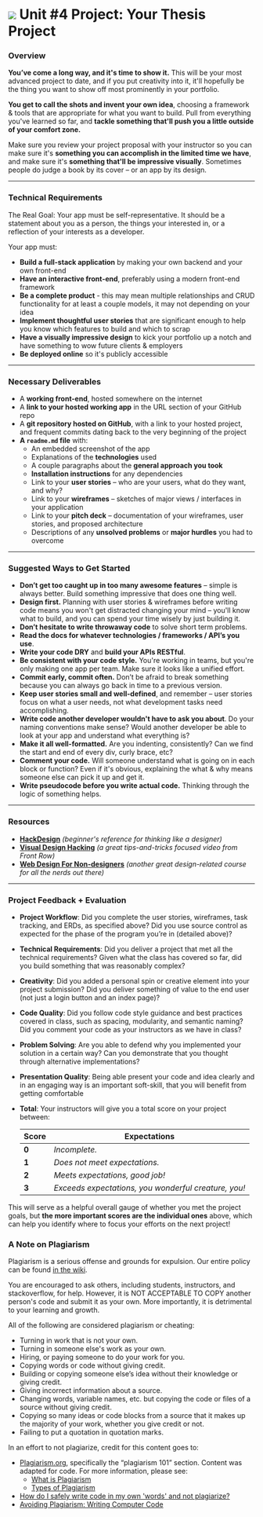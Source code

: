 # ![](https://ga-dash.s3.amazonaws.com/production/assets/logo-9f88ae6c9c3871690e33280fcf557f33.png) Unit #4 Project: Your Thesis Project

### Overview

**You’ve come a long way, and it's time to show it.** This will be your most advanced project to date, and if you put creativity into it, it'll hopefully be the thing you want to show off most prominently in your portfolio.

**You get to call the shots and invent your own idea**, choosing a framework & tools that are appropriate for what you want to build. Pull from everything you've learned so far, and **tackle something that'll push you a little outside of your comfort zone.**

Make sure you review your project proposal with your instructor so you can make sure it's **something you can accomplish in the limited time we have**, and make sure it's **something that'll be impressive visually**. Sometimes people do judge a book by its cover – or an app by its design.

---

### Technical Requirements

The Real Goal:
Your app must be self-representative.  It should be a statement about you as a person, the things your interested in, or a reflection of your interests as a developer.


Your app must:

* **Build a full-stack application** by making your own backend and your own front-end
* **Have an interactive front-end**, preferably using a modern front-end framework
* **Be a complete product** - this may mean multiple relationships and CRUD functionality for at least a couple models, it may not depending on your idea
* **Implement thoughtful user stories** that are significant enough to help you know which features to build and which to scrap
* **Have a visually impressive design** to kick your portfolio up a notch and have something to wow future clients & employers
* **Be deployed online** so it's publicly accessible

---

### Necessary Deliverables

* A **working front-end**, hosted somewhere on the internet
* A **link to your hosted working app** in the URL section of your GitHub repo
* A **git repository hosted on GitHub**, with a link to your hosted project, and frequent commits dating back to the very beginning of the project
* **A ``readme.md`` file** with:
    * An embedded screenshot of the app
    * Explanations of the **technologies** used
    * A couple paragraphs about the **general approach you took**
    * **Installation instructions** for any dependencies
    * Link to your **user stories** – who are your users, what do they want, and why?
    * Link to your **wireframes** – sketches of major views / interfaces in your application
    * Link to your **pitch deck** – documentation of your wireframes, user stories, and proposed architecture
    * Descriptions of any **unsolved problems** or **major hurdles** you had to overcome

---

### Suggested Ways to Get Started

* **Don’t get too caught up in too many awesome features** – simple is always better. Build something impressive that does one thing well.
* **Design first.** Planning with user stories & wireframes before writing code means you won't get distracted changing your mind – you'll know what to build, and you can spend your time wisely by just building it.
* **Don’t hesitate to write throwaway code** to solve short term problems.
* **Read the docs for whatever technologies / frameworks / API’s you use**.
* **Write your code DRY** and **build your APIs RESTful**.
* **Be consistent with your code style.** You're working in teams, but you're only making one app per team. Make sure it looks like a unified effort.
* **Commit early, commit often.** Don’t be afraid to break something because you can always go back in time to a previous version.
* **Keep user stories small and well-defined**, and remember – user stories focus on what a user needs, not what development tasks need accomplishing.
* **Write code another developer wouldn't have to ask you about**. Do your naming conventions make sense? Would another developer be able to look at your app and understand what everything is?
* **Make it all well-formatted.** Are you indenting, consistently? Can we find the start and end of every div, curly brace, etc?
* **Comment your code.** Will someone understand what is going on in each block or function? Even if it's obvious, explaining the what & why means someone else can pick it up and get it.
* **Write pseudocode before you write actual code.** Thinking through the logic of something helps.

---

### Resources

* **[HackDesign](https://hackdesign.org/lessons)** _(beginner's reference for thinking like a designer)_
* **[Visual Design Hacking](https://generalassemb.ly/online/videos/visual-design-hacking)** _(a great tips-and-tricks focused video from Front Row)_
* **[Web Design For Non-designers](https://generalassemb.ly/online/videos/web-design-for-non-designers)** _(another great design-related course for all the nerds out there)_

---

### Project Feedback + Evaluation

* __Project Workflow__: Did you complete the user stories, wireframes, task tracking, and ERDs, as specified above? Did you use source control as expected for the phase of the program you’re in (detailed above)?

* __Technical Requirements__: Did you deliver a project that met all the technical requirements? Given what the class has covered so far, did you build something that was reasonably complex?

* __Creativity__: Did you added a personal spin or creative element into your project submission? Did you deliver something of value to the end user (not just a login button and an index page)?

* __Code Quality__: Did you follow code style guidance and best practices covered in class, such as spacing, modularity, and semantic naming? Did you comment your code as your instructors as we have in class?

* __Problem Solving__: Are you able to defend why you implemented your solution in a certain way? Can you demonstrate that you thought through alternative implementations?

* __Presentation Quality__: Being able present your code and idea clearly and in an engaging way is an important soft-skill, that you will benefit from getting comfortable  

* __Total__: Your instructors will give you a total score on your project between:

    Score | Expectations
    ----- | ------------
    **0** | _Incomplete._
    **1** | _Does not meet expectations._
    **2** | _Meets expectations, good job!_
    **3** | _Exceeds expectations, you wonderful creature, you!_

 This will serve as a helpful overall gauge of whether you met the project goals, but __the more important scores are the individual ones__ above, which can help you identify where to focus your efforts on the next project!

### A Note on Plagiarism

Plagiarism is a serious offense and grounds for expulsion. Our entire policy can be found [in the wiki](https://github.com/ga-students/wdi-nyc-purple-rain-students/wiki/General-Assembly-Plagiarism-Policy).

You are encouraged to ask others, including students, instructors, and stackoverflow, for help. However, it is NOT ACCEPTABLE TO COPY another person's code and submit it as your own. More importantly, it is detrimental to your learning and growth.

All of the following are considered plagiarism or cheating:
* Turning in work that is not your own.
* Turning in someone else's work as your own.
* Hiring, or paying someone to do your work for you.
* Copying words or code without giving credit.
* Building or copying someone else’s idea without their knowledge or giving credit.
* Giving incorrect information about a source.
* Changing words, variable names, etc. but copying the code or files of a source without giving credit.
* Copying so many ideas or code blocks from a source that it makes up the majority of your work, whether you give credit or not.
* Failing to put a quotation in quotation marks.

In an effort to not plagiarize, credit for this content goes to:
* [Plagiarism.org](http://plagiarism.org/), specifically the “plagiarism 101” section.  Content was adapted for code.  For more information, please see:
  * [What is Plagiarism](http://www.plagiarism.org/plagiarism-101/what-is-plagiarism)
  * [Types of Plagiarism](http://www.plagiarism.org/plagiarism-101/types-of-plagiarism)
* [How do I safely write code in my own 'words' and not plagiarize?](http://programmers.stackexchange.com/questions/80167/how-do-i-safely-write-code-in-my-own-words-and-not-plagiarize)
* [Avoiding Plagiarism:  Writing Computer Code](http://www.upenn.edu/academicintegrity/ai_computercode.html)
